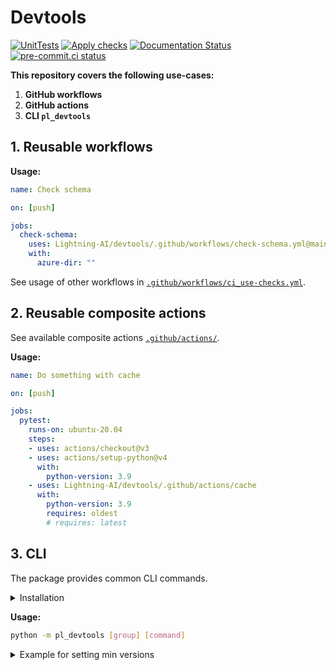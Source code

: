 # Devtools

[![UnitTests](https://github.com/Lightning-AI/devtools/actions/workflows/ci_testing.yml/badge.svg?event=push)](https://github.com/Lightning-AI/devtools/actions/workflows/ci_testing.yml)
[![Apply checks](https://github.com/Lightning-AI/devtools/actions/workflows/ci_use-checks.yml/badge.svg?event=push)](https://github.com/Lightning-AI/devtools/actions/workflows/ci_use-checks.yml)
[![Documentation Status](https://readthedocs.org/projects/pt-dev-toolbox/badge/?version=latest)](https://pt-dev-toolbox.readthedocs.io/en/latest/?badge=latest)
[![pre-commit.ci status](https://results.pre-commit.ci/badge/github/Lightning-AI/devtools/main.svg?badge_token=mqheL1-cTn-280Vx4cJUdg)](https://results.pre-commit.ci/latest/github/Lightning-AI/devtools/main?badge_token=mqheL1-cTn-280Vx4cJUdg)

__This repository covers the following use-cases:__

1. **GitHub workflows**
1. **GitHub actions**
1. **CLI `pl_devtools`**

## 1. Reusable workflows

__Usage:__

```yaml
name: Check schema

on: [push]

jobs:
  check-schema:
    uses: Lightning-AI/devtools/.github/workflows/check-schema.yml@main
    with:
      azure-dir: ""
```

See usage of other workflows in [`.github/workflows/ci_use-checks.yml`](./.github/workflows/ci_use-checks.yml).

## 2. Reusable composite actions

See available composite actions [`.github/actions/`](./.github/actions/).

__Usage:__

```yaml
name: Do something with cache

on: [push]

jobs:
  pytest:
    runs-on: ubuntu-20.04
    steps:
    - uses: actions/checkout@v3
    - uses: actions/setup-python@v4
      with:
        python-version: 3.9
    - uses: Lightning-AI/devtools/.github/actions/cache
      with:
        python-version: 3.9
        requires: oldest
        # requires: latest
```

## 3. CLI

The package provides common CLI commands.

<details>
  <summary>Installation</summary>
From source:

```bash
pip install https://github.com/Lightning-AI/devtools/archive/refs/heads/main.zip
```

From pypi:

```bash
pip install lightning-devtools
```

</details>

__Usage:__

```bash
python -m pl_devtools [group] [command]
```

<details>
  <summary>Example for setting min versions</summary>

```console
$ cat requirements/test.txt
coverage>=5.0
codecov>=2.1
pytest>=6.0
pytest-cov
pytest-timeout
$ python -m pl_devtools requirements set-oldest
$ cat requirements/test.txt
coverage==5.0
codecov==2.1
pytest==6.0
pytest-cov
pytest-timeout
```

</details>
